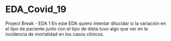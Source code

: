 # EDA_Covid_19
Project Break - EDA 1
En este EDA quiero intentar dilucidar si la variación en el tipo de paciente junto con el tipo de dieta tuvo algo que ver en la incidencia de mortalidad en los casos clínicos.
